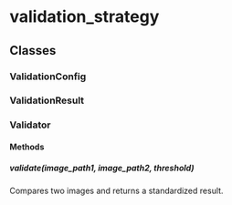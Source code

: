 # validation_strategy

## Classes

### ValidationConfig

### ValidationResult

### Validator

#### Methods

##### validate(image_path1, image_path2, threshold)

Compares two images and returns a standardized result.
